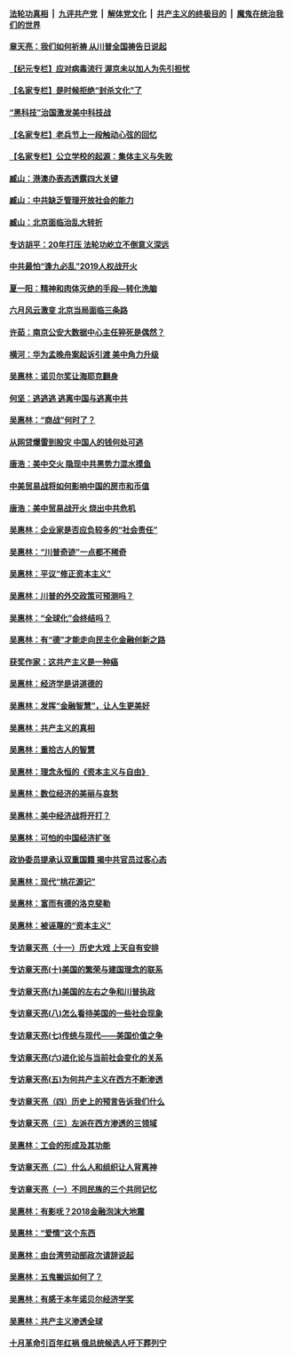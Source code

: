 ####  [法轮功真相](../../../../basic/blob/master/README.md?t=06280902) &nbsp;|&nbsp; [九评共产党](../../../../9ping.md/blob/master/README.md?t=06280902) &nbsp;|&nbsp; [解体党文化](../../../../jtdwh.md/blob/master/README.md?t=06280902)  &nbsp;|&nbsp; [共产主义的终极目的](../../../../gczydzjmd.md/blob/master/README.md?t=06280902) &nbsp;|&nbsp; [魔鬼在统治我们的世界](../../../../mgztzwmdsj.md/blob/master/README.md?t=06280902) 

#### [章天亮：我们如何祈祷 从川普全国祷告日说起](../pages/nsc423/n11944627.md?t=06280902) 

#### [【纪元专栏】应对病毒流行 渥京未以加人为先引担忧](../pages/nsc423/n11875714.md?t=06280902) 

#### [【名家专栏】是时候拒绝“封杀文化”了](../pages/nsc423/n11814093.md?t=06280902) 

#### [“黑科技”治国激发美中科技战](../pages/nsc423/n11638056.md?t=06280902) 

#### [【名家专栏】老兵节上一段触动心弦的回忆](../pages/nsc423/n11646016.md?t=06280902) 

#### [【名家专栏】公立学校的起源：集体主义与失败](../pages/nsc423/n11601833.md?t=06280902) 

#### [臧山：港澳办表态透露四大关键](../pages/nsc423/n11421628.md?t=06280902) 

#### [臧山：中共缺乏管理开放社会的能力](../pages/nsc423/n11407457.md?t=06280902) 

#### [臧山：北京面临治乱大转折](../pages/nsc423/n11406895.md?t=06280902) 

#### [专访胡平：20年打压 法轮功屹立不倒意义深远](../pages/nsc423/n11398800.md?t=06280902) 

#### [中共最怕“逢九必乱”2019人权战开火](../pages/nsc423/n11385248.md?t=06280902) 

#### [夏一阳：精神和肉体灭绝的手段—转化洗脑](../pages/nsc423/n11368250.md?t=06280902) 

#### [六月风云激变 北京当局面临三条路](../pages/nsc423/n11313668.md?t=06280902) 

#### [许茹：南京公安大数据中心主任猝死是偶然？](../pages/nsc423/n11064744.md?t=06280902) 

#### [横河：华为孟晚舟案起诉引渡 美中角力升级](../pages/nsc423/n11027230.md?t=06280902) 

#### [吴惠林：诺贝尔奖让海耶克翻身](../pages/nsc423/n10890049.md?t=06280902) 

#### [何坚：逃逃逃 逃离中国与逃离中共](../pages/nsc423/n10592891.md?t=06280902) 

#### [吴惠林：“商战”何时了？](../pages/nsc423/n10573558.md?t=06280902) 

#### [从网贷爆雷到股灾 中国人的钱何处可逃](../pages/nsc423/n10572800.md?t=06280902) 

#### [唐浩：美中交火 隐现中共黑势力混水摸鱼](../pages/nsc423/n10544040.md?t=06280902) 

#### [中美贸易战将如何影响中国的房市和币值](../pages/nsc423/n10543697.md?t=06280902) 

#### [唐浩：美中贸易战开火 烧出中共危机](../pages/nsc423/n10540126.md?t=06280902) 

#### [吴惠林：企业家是否应负较多的“社会责任”](../pages/nsc423/n10535022.md?t=06280902) 

#### [吴惠林：“川普奇迹”一点都不稀奇](../pages/nsc423/n10512808.md?t=06280902) 

#### [吴惠林：平议“修正资本主义”](../pages/nsc423/n10495724.md?t=06280902) 

#### [吴惠林：川普的外交政策可预测吗？](../pages/nsc423/n10462387.md?t=06280902) 

#### [吴惠林：“全球化”会终结吗？](../pages/nsc423/n10452838.md?t=06280902) 

#### [吴惠林：有“德”才能走向民主化金融创新之路](../pages/nsc423/n10432292.md?t=06280902) 

#### [获奖作家：这共产主义是一种癌](../pages/nsc423/n10431541.md?t=06280902) 

#### [吴惠林：经济学是讲道德的](../pages/nsc423/n10398014.md?t=06280902) 

#### [吴惠林：发挥“金融智慧”，让人生更美好](../pages/nsc423/n10375019.md?t=06280902) 

#### [吴惠林：共产主义的真相](../pages/nsc423/n10351394.md?t=06280902) 

#### [吴惠林：重拾古人的智慧](../pages/nsc423/n10337691.md?t=06280902) 

#### [吴惠林：理念永恒的《资本主义与自由》](../pages/nsc423/n10316274.md?t=06280902) 

#### [吴惠林：数位经济的美丽与哀愁](../pages/nsc423/n10292946.md?t=06280902) 

#### [吴惠林：美中经济战将开打？](../pages/nsc423/n10258825.md?t=06280902) 

#### [吴惠林：可怕的中国经济扩张](../pages/nsc423/n10219147.md?t=06280902) 

#### [政协委员提承认双重国籍 揭中共官员过客心态](../pages/nsc423/n10208809.md?t=06280902) 

#### [吴惠林：现代“桃花源记”](../pages/nsc423/n10185234.md?t=06280902) 

#### [吴惠林：富而有德的洛克斐勒](../pages/nsc423/n10142264.md?t=06280902) 

#### [吴惠林：被诬蔑的“资本主义”](../pages/nsc423/n10124816.md?t=06280902) 

#### [专访章天亮（十一）历史大戏 上天自有安排](../pages/nsc423/n10094905.md?t=06280902) 

#### [专访章天亮(十)美国的繁荣与建国理念的联系](../pages/nsc423/n10094899.md?t=06280902) 

#### [专访章天亮(九)美国的左右之争和川普执政](../pages/nsc423/n10094889.md?t=06280902) 

#### [专访章天亮(八)怎么看待美国的一些社会现象](../pages/nsc423/n10094857.md?t=06280902) 

#### [专访章天亮(七)传统与现代——美国价值之争](../pages/nsc423/n10093140.md?t=06280902) 

#### [专访章天亮(六)进化论与当前社会变化的关系](../pages/nsc423/n10092036.md?t=06280902) 

#### [专访章天亮(五)为何共产主义在西方不断渗透](../pages/nsc423/n10083620.md?t=06280902) 

#### [专访章天亮（四）历史上的预言告诉我们什么](../pages/nsc423/n10083606.md?t=06280902) 

#### [专访章天亮（三）左派在西方渗透的三领域](../pages/nsc423/n10081115.md?t=06280902) 

#### [吴惠林：工会的形成及其功能](../pages/nsc423/n10080633.md?t=06280902) 

#### [专访章天亮（二）什么人和组织让人背离神](../pages/nsc423/n10076637.md?t=06280902) 

#### [专访章天亮（一）不同民族的三个共同记忆](../pages/nsc423/n10074188.md?t=06280902) 

#### [吴惠林：有影呒？2018金融泡沫大地震](../pages/nsc423/n10040534.md?t=06280902) 

#### [吴惠林：“爱情”这个东西](../pages/nsc423/n10019423.md?t=06280902) 

#### [吴惠林：由台湾劳动部政次请辞说起](../pages/nsc423/n9979679.md?t=06280902) 

#### [吴惠林：五鬼搬运如何了？](../pages/nsc423/n9925338.md?t=06280902) 

#### [吴惠林：有感于本年诺贝尔经济学奖](../pages/nsc423/n9871883.md?t=06280902) 

#### [吴惠林：共产主义渗透全球](../pages/nsc423/n9812748.md?t=06280902) 

#### [十月革命引百年红祸 俄总统候选人吁下葬列宁](../pages/nsc423/n9810182.md?t=06280902) 

